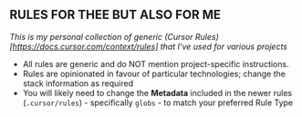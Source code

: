 ## RULES FOR THEE BUT ALSO FOR ME

_This is my personal collection of generic (Cursor Rules)[https://docs.cursor.com/context/rules] that I've used for various projects_

- All rules are generic and do NOT mention project-specific instructions.
- Rules are opinionated in favour of particular technologies; change the stack information as required
- You will likely need to change the **Metadata** included in the newer rules (`.cursor/rules`) - specifically `globs` - to match your preferred Rule Type
